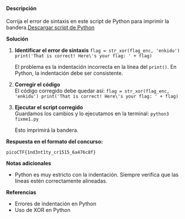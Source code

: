 #### Descripción

Corrija el error de sintaxis en este script de Python para imprimir la bandera.[Descargar script de Python](https://artifacts.picoctf.net/c/25/fixme1.py)

**Solución**

1. **Identificar el error de sintaxis**
    `flag = str_xor(flag_enc, 'enkidu')   print('That is correct! Here\'s your flag: ' + flag)`
    
    El problema es la indentación incorrecta en la línea del `print()`. En Python, la indentación debe ser consistente.
    
2. **Corregir el código**  
    El código corregido debe quedar así:
    `flag = str_xor(flag_enc, 'enkidu') print('That is correct! Here\'s your flag: ' + flag)`
    
3. **Ejecutar el script corregido**  
    Guardamos los cambios y lo ejecutamos en la terminal:
    `python3 fixme1.py`
    
    Esto imprimirá la bandera.

**Respuesta en el formato del concurso:**

`picoCTF{1nd3nt1ty_cr1515_6a476c8f}`

**Notas adicionales**

- Python es muy estricto con la indentación. Siempre verifica que las líneas estén correctamente alineadas.

 **Referencias**

- Errores de indentación en Python
- Uso de XOR en Python
